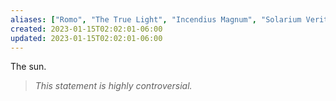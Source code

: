 ```yaml
---
aliases: ["Romo", "The True Light", "Incendius Magnum", "Solarium Veritas"]
created: 2023-01-15T02:02:01-06:00
updated: 2023-01-15T02:02:01-06:00
---
```

The sun.
> *This statement is highly controversial.*